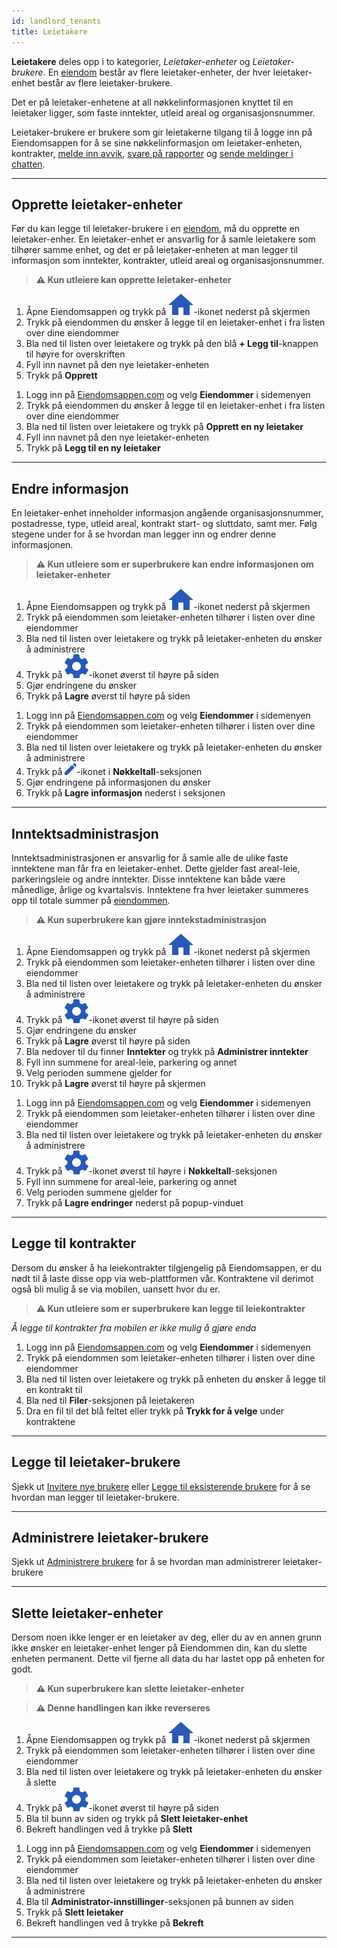 ```yaml
---
id: landlord_tenants
title: Leietakere
---
```


**Leietakere** deles opp i to kategorier, _Leietaker-enheter_ og _Leietaker-brukere_. En [eiendom](landlord_properties) består av flere leietaker-enheter, der hver leietaker-enhet består av flere leietaker-brukere.

Det er på leietaker-enhetene at all nøkkelinformasjonen knyttet til en leietaker ligger, som faste inntekter, utleid areal og organisasjonsnummer.

Leietaker-brukere er brukere som gir leietakerne tilgang til å logge inn på Eiendomsappen for å se sine nøkkelinformasjon om leietaker-enheten, kontrakter, [melde inn avvik](landlord_deviations), [svare på rapporter](landlord_reports) og [sende meldinger i chatten](landlord_chat).

---



## Opprette leietaker-enheter
Før du kan legge til leietaker-brukere i en [eiendom](landlord_properties), må du opprette en leietaker-enher. En leietaker-enhet er ansvarlig for å samle leietakere som tilhører samme enhet, og det er på leietaker-enheten at man legger til informasjon som inntekter, kontrakter, utleid areal og organisasjonsnummer. 

>**⚠️ Kun utleiere kan opprette leietaker-enheter**

<!--DOCUSAURUS_CODE_TABS-->
<!--Mobil-->
1. Åpne Eiendomsappen og trykk på ![Eiendommer](assets/tab_properties.png)-ikonet nederst på skjermen
1. Trykk på eiendommen du ønsker å legge til en leietaker-enhet i fra listen over dine eiendommer
1. Bla ned til listen over leietakere og trykk på den blå **+ Legg til**-knappen til høyre for overskriften
1. Fyll inn navnet på den nye leietaker-enheten
1. Trykk på **Opprett**
<!--Web-->
1. Logg inn på [Eiendomsappen.com](https://eiendomsappen.com/dashboard) og velg **Eiendommer** i sidemenyen
1. Trykk på eiendommen du ønsker å legge til en leietaker-enhet i fra listen over dine eiendommer
1. Bla ned til listen over leietakere og trykk på **Opprett en ny leietaker**
1. Fyll inn navnet på den nye leietaker-enheten
1. Trykk på **Legg til en ny leietaker**
<!--END_DOCUSAURUS_CODE_TABS-->



---



## Endre informasjon
En leietaker-enhet inneholder informasjon angående organisasjonsnummer, postadresse, type, utleid areal, kontrakt start- og sluttdato, samt mer. Følg stegene under for å se hvordan man legger inn og endrer denne informasjonen. 

>**⚠️ Kun utleiere som er superbrukere kan endre informasjonen om leietaker-enheter**

<!--DOCUSAURUS_CODE_TABS-->
<!--Mobil-->
1. Åpne Eiendomsappen og trykk på ![Eiendommer](assets/tab_properties.png)-ikonet nederst på skjermen
1. Trykk på eiendommen som leietaker-enheten tilhører i listen over dine eiendommer
1. Bla ned til listen over leietakere og trykk på leietaker-enheten du ønsker å administrere
1. Trykk på ![Tannhjul](assets/gear.png)-ikonet øverst til høyre på siden
1. Gjør endringene du ønsker
1. Trykk på **Lagre** øverst til høyre på siden
<!--Web-->
1. Logg inn på [Eiendomsappen.com](https://eiendomsappen.com/dashboard) og velg **Eiendommer** i sidemenyen
1. Trykk på eiendommen som leietaker-enheten tilhører i listen over dine eiendommer
1. Bla ned til listen over leietakere og trykk på leietaker-enheten du ønsker å administrere
1. Trykk på ![Pennen](assets/edit.png)-ikonet i **Nøkkeltall**-seksjonen
1. Gjør endringene på informasjonen du ønsker
1. Trykk på **Lagre informasjon** nederst i seksjonen
<!--END_DOCUSAURUS_CODE_TABS-->



---



## Inntektsadministrasjon
Inntektsadministrasjonen er ansvarlig for å samle alle de ulike faste inntektene man får fra en leietaker-enhet. Dette gjelder fast areal-leie, parkeringsleie og andre inntekter. Disse inntektene kan både være månedlige, årlige og kvartalsvis. Inntektene fra hver leietaker summeres opp til totale summer på [eiendommen](landlord_properties). 

>**⚠️ Kun superbrukere kan gjøre inntekstadministrasjon**

<!--DOCUSAURUS_CODE_TABS-->
<!--Mobil-->
1. Åpne Eiendomsappen og trykk på ![Eiendommer](assets/tab_properties.png)-ikonet nederst på skjermen
1. Trykk på eiendommen som leietaker-enheten tilhører i listen over dine eiendommer
1. Bla ned til listen over leietakere og trykk på leietaker-enheten du ønsker å administrere
1. Trykk på ![Tannhjul](assets/gear.png)-ikonet øverst til høyre på siden
1. Gjør endringene du ønsker
1. Trykk på **Lagre** øverst til høyre på siden
1. Bla nedover til du finner **Inntekter** og trykk på **Administrer inntekter**
1. Fyll inn summene for areal-leie, parkering og annet
1. Velg perioden summene gjelder for
1. Trykk på **Lagre** øverst til høyre på skjermen
<!--Web-->
1. Logg inn på [Eiendomsappen.com](https://eiendomsappen.com/dashboard) og velg **Eiendommer** i sidemenyen
1. Trykk på eiendommen som leietaker-enheten tilhører i listen over dine eiendommer
1. Bla ned til listen over leietakere og trykk på leietaker-enheten du ønsker å administrere
1. Trykk på ![Tannhjul](assets/gear.png)-ikonet øverst til høyre i **Nøkkeltall**-seksjonen
1. Fyll inn summene for areal-leie, parkering og annet
1. Velg perioden summene gjelder for
1. Trykk på **Lagre endringer** nederst på popup-vinduet
<!--END_DOCUSAURUS_CODE_TABS-->



---



## Legge til kontrakter
Dersom du ønsker å ha leiekontrakter tilgjengelig på Eiendomsappen, er du nødt til å laste disse opp via web-plattformen vår. Kontraktene vil derimot også bli mulig å se via mobilen, uansett hvor du er. 

>**⚠️ Kun utleiere som er superbrukere kan legge til leiekontrakter**

<!--DOCUSAURUS_CODE_TABS-->
<!--Mobil-->
_Å legge til kontrakter fra mobilen er ikke mulig å gjøre enda_
<!--Web-->
1. Logg inn på [Eiendomsappen.com](https://eiendomsappen.com/dashboard) og velg **Eiendommer** i sidemenyen
1. Trykk på eiendommen som leietaker-enheten tilhører i listen over dine eiendommer
1. Bla ned til listen over leietakere og trykk på enheten du ønsker å legge til en kontrakt til 
1. Bla ned til **Filer**-seksjonen på leietakeren
1. Dra en fil til det blå feltet eller trykk på **Trykk for å velge** under kontraktene
<!--END_DOCUSAURUS_CODE_TABS-->



---



## Legge til leietaker-brukere
Sjekk ut [Invitere nye brukere](landlord_properties#invitere-nye-brukere) eller [Legge til eksisterende brukere](landlord_properties#legge-til-eksisterende-brukere) for å se hvordan man legger til leietaker-brukere.



---



## Administrere leietaker-brukere

Sjekk ut [Administrere brukere](landlord_properties#administrere-brukere) for å se hvordan man administrerer leietaker-brukere



---



## Slette leietaker-enheter
Dersom noen ikke lenger er en leietaker av deg, eller du av en annen grunn ikke ønsker en leietaker-enhet lenger på Eiendommen din, kan du slette enheten permanent. Dette vil fjerne all data du har lastet opp på enheten for godt. 

>**⚠️ Kun superbrukere kan slette leietaker-enheter**

>**⚠️ Denne handlingen kan ikke reverseres**

<!--DOCUSAURUS_CODE_TABS-->
<!--Mobil-->
1. Åpne Eiendomsappen og trykk på ![Eiendommer](assets/tab_properties.png)-ikonet nederst på skjermen
1. Trykk på eiendommen som leietaker-enheten tilhører i listen over dine eiendommer
1. Bla ned til listen over leietakere og trykk på leietaker-enheten du ønsker å slette
1. Trykk på ![Tannhjul](assets/gear.png)-ikonet øverst til høyre på siden
1. Bla til bunn av siden og trykk på **Slett leietaker-enhet**
1. Bekreft handlingen ved å trykke på **Slett**
<!--Web-->
1. Logg inn på [Eiendomsappen.com](https://eiendomsappen.com/dashboard) og velg **Eiendommer** i sidemenyen
1. Trykk på eiendommen som leietaker-enheten tilhører i listen over dine eiendommer
1. Bla ned til listen over leietakere og trykk på leietaker-enheten du ønsker å administrere
1. Bla til **Administrator-innstillinger**-seksjonen på bunnen av siden
1. Trykk på **Slett leietaker**
1. Bekreft handlingen ved å trykke på **Bekreft**
<!--END_DOCUSAURUS_CODE_TABS-->



---
